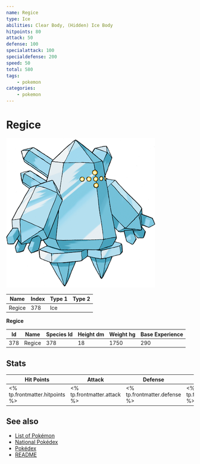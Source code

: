 ```yaml
---
name: Regice
type: Ice
abilities: Clear Body, (Hidden) Ice Body
hitpoints: 80
attack: 50
defense: 100
specialattack: 100
specialdefense: 200
speed: 50
total: 580
tags:
    - pokemon
categories:
    - pokemon
---
```


# Regice


![Regice](images/378.png)

| **Name** | **Index** | **Type 1** | **Type 2** |
|----|----|----|----|
| Regice | 378 | Ice  |  |

**Regice** 




| **Id** | **Name** | **Species Id** | **Height dm** | **Weight hg** | **Base Experience** |
|--------|----------|----------------|------------|------------|---------------------|
| 378 | Regice | 378 | 18 | 1750 | 290 |



## Stats

| **Hit Points** | **Attack** | **Defense** | **Special Attack** | **Special Defense** | **Speed** | **Total** |
|----------------|------------|-------------|--------------------|---------------------|-----------|-----------|
| <% tp.frontmatter.hitpoints %> | <% tp.frontmatter.attack %> | <% tp.frontmatter.defense %> | <% tp.frontmatter.specialattack %> | <% tp.frontmatter.specialdefense %> | <% tp.frontmatter.speed %> | <% tp.frontmatter.total %> |

## See also

- [List of Pokémon](../pokemon.md)
- [National Pokédex](../national_pokedex.md)
- [Pokédex](../pokedex.md)
- [README](../README.md)
